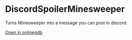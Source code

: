 # DiscordSpoilerMinesweeper
Turns Minesweeper into a message you can post in discord.

[Open in onlinegdb](https://onlinegdb.com/HyU8X60vB)
